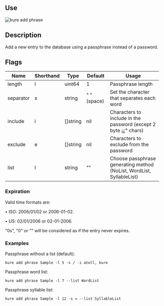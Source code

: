 ## Use

![kure add phrase](https://user-images.githubusercontent.com/51374959/98047230-5933b800-1e0a-11eb-8c88-a8541a25f423.png)

## Description

Add a new entry to the database using a passphrase instead of a password.

## Flags

|  Name     | Shorthand |     Type      |    Default    |                           Usage                                       |
|-----------|-----------|---------------|---------------|-----------------------------------------------------------------------|
| length    | l         | uint64        | 1             | Passphrase length                                                     |
| separator | s         | string        | " " (space)   | Set the character that separates each word                            |
| include   | i         | []string      | nil           | Characters to include in the password (except 2 byte ¡¿° chars)       |
| exclude   | e         | []string      | nil           | Characters to exclude from the password                               |
| list      | l         | string        | ""            | Choose passphrase generating method (NoList, WordList, SyllableList)  |

### Expiration

Valid time formats are: 

• ISO: 2006/01/02 or 2006-01-02.

• US: 02/01/2006 or 02-01-2006.

"0s", "0" or "" will be considered as if the entry never expires.

### Examples

Passphrase without a list (default):
```
kure add phrase Sample -l 5 -s / -i atoll, kure
```

Passphrase word list:
```
kure add phrase Sample -l 7 --list WordList
```

Passphrase syllable list:
```
kure add phrase Sample -l 12 -s = --list SyllableList
```